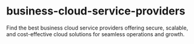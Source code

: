 # business-cloud-service-providers
Find the best business cloud service providers offering secure, scalable, and cost-effective cloud solutions for seamless operations and growth. 
